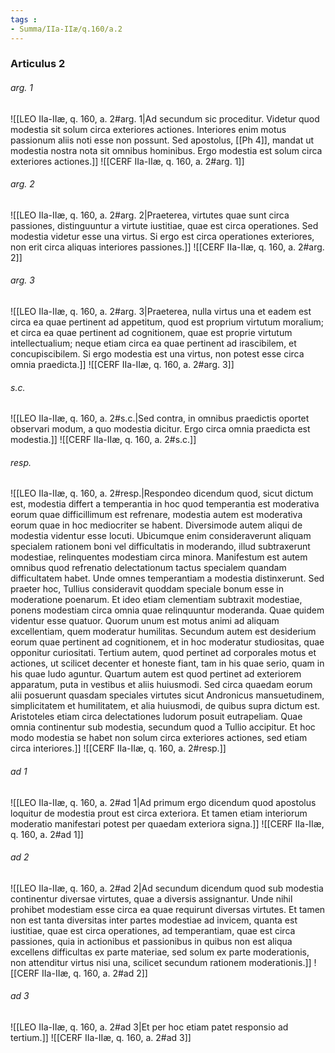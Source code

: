```yaml
---
tags : 
- Summa/IIa-IIæ/q.160/a.2
---
```


### Articulus 2

###### arg. 1
![[LEO IIa-IIæ, q. 160, a. 2#arg. 1|Ad secundum sic proceditur. Videtur quod modestia sit solum circa exteriores actiones. Interiores enim motus passionum aliis noti esse non possunt. Sed apostolus, [[Ph 4]], mandat ut modestia nostra nota sit omnibus hominibus. Ergo modestia est solum circa exteriores actiones.]]
![[CERF IIa-IIæ, q. 160, a. 2#arg. 1]]

###### arg. 2
![[LEO IIa-IIæ, q. 160, a. 2#arg. 2|Praeterea, virtutes quae sunt circa passiones, distinguuntur a virtute iustitiae, quae est circa operationes. Sed modestia videtur esse una virtus. Si ergo est circa operationes exteriores, non erit circa aliquas interiores passiones.]]
![[CERF IIa-IIæ, q. 160, a. 2#arg. 2]]

###### arg. 3
![[LEO IIa-IIæ, q. 160, a. 2#arg. 3|Praeterea, nulla virtus una et eadem est circa ea quae pertinent ad appetitum, quod est proprium virtutum moralium; et circa ea quae pertinent ad cognitionem, quae est proprie virtutum intellectualium; neque etiam circa ea quae pertinent ad irascibilem, et concupiscibilem. Si ergo modestia est una virtus, non potest esse circa omnia praedicta.]]
![[CERF IIa-IIæ, q. 160, a. 2#arg. 3]]

###### s.c.
![[LEO IIa-IIæ, q. 160, a. 2#s.c.|Sed contra, in omnibus praedictis oportet observari modum, a quo modestia dicitur. Ergo circa omnia praedicta est modestia.]]
![[CERF IIa-IIæ, q. 160, a. 2#s.c.]]

###### resp.
![[LEO IIa-IIæ, q. 160, a. 2#resp.|Respondeo dicendum quod, sicut dictum est, modestia differt a temperantia in hoc quod temperantia est moderativa eorum quae difficillimum est refrenare, modestia autem est moderativa eorum quae in hoc mediocriter se habent. Diversimode autem aliqui de modestia videntur esse locuti. Ubicumque enim consideraverunt aliquam specialem rationem boni vel difficultatis in moderando, illud subtraxerunt modestiae, relinquentes modestiam circa minora. Manifestum est autem omnibus quod refrenatio delectationum tactus specialem quandam difficultatem habet. Unde omnes temperantiam a modestia distinxerunt. Sed praeter hoc, Tullius consideravit quoddam speciale bonum esse in moderatione poenarum. Et ideo etiam clementiam subtraxit modestiae, ponens modestiam circa omnia quae relinquuntur moderanda. Quae quidem videntur esse quatuor. Quorum unum est motus animi ad aliquam excellentiam, quem moderatur humilitas. Secundum autem est desiderium eorum quae pertinent ad cognitionem, et in hoc moderatur studiositas, quae opponitur curiositati. Tertium autem, quod pertinet ad corporales motus et actiones, ut scilicet decenter et honeste fiant, tam in his quae serio, quam in his quae ludo aguntur. Quartum autem est quod pertinet ad exteriorem apparatum, puta in vestibus et aliis huiusmodi. Sed circa quaedam eorum alii posuerunt quasdam speciales virtutes sicut Andronicus mansuetudinem, simplicitatem et humilitatem, et alia huiusmodi, de quibus supra dictum est. Aristoteles etiam circa delectationes ludorum posuit eutrapeliam. Quae omnia continentur sub modestia, secundum quod a Tullio accipitur. Et hoc modo modestia se habet non solum circa exteriores actiones, sed etiam circa interiores.]]
![[CERF IIa-IIæ, q. 160, a. 2#resp.]]

###### ad 1
![[LEO IIa-IIæ, q. 160, a. 2#ad 1|Ad primum ergo dicendum quod apostolus loquitur de modestia prout est circa exteriora. Et tamen etiam interiorum moderatio manifestari potest per quaedam exteriora signa.]]
![[CERF IIa-IIæ, q. 160, a. 2#ad 1]]

###### ad 2
![[LEO IIa-IIæ, q. 160, a. 2#ad 2|Ad secundum dicendum quod sub modestia continentur diversae virtutes, quae a diversis assignantur. Unde nihil prohibet modestiam esse circa ea quae requirunt diversas virtutes. Et tamen non est tanta diversitas inter partes modestiae ad invicem, quanta est iustitiae, quae est circa operationes, ad temperantiam, quae est circa passiones, quia in actionibus et passionibus in quibus non est aliqua excellens difficultas ex parte materiae, sed solum ex parte moderationis, non attenditur virtus nisi una, scilicet secundum rationem moderationis.]]
![[CERF IIa-IIæ, q. 160, a. 2#ad 2]]

###### ad 3
![[LEO IIa-IIæ, q. 160, a. 2#ad 3|Et per hoc etiam patet responsio ad tertium.]]
![[CERF IIa-IIæ, q. 160, a. 2#ad 3]]

